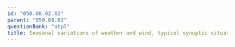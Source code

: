 ```yaml
---
id: "050.08.02.02"
parent: "050.08.02"
questionBank: "atpl"
title: Seasonal variations of weather and wind, typical synoptic situations
---
```

